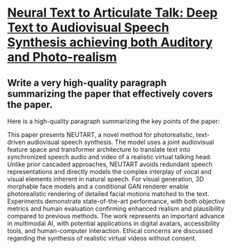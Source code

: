 # [Neural Text to Articulate Talk: Deep Text to Audiovisual Speech   Synthesis achieving both Auditory and Photo-realism](https://arxiv.org/abs/2312.06613)

## Write a very high-quality paragraph summarizing the paper that effectively covers the paper.

 Here is a high-quality paragraph summarizing the key points of the paper:

This paper presents NEUTART, a novel method for photorealistic, text-driven audiovisual speech synthesis. The model uses a joint audiovisual feature space and transformer architecture to translate text into synchronized speech audio and video of a realistic virtual talking head. Unlike prior cascaded approaches, NEUTART avoids redundant speech representations and directly models the complex interplay of vocal and visual elements inherent in natural speech. For visual generation, 3D morphable face models and a conditional GAN renderer enable photorealistic rendering of detailed facial motions matched to the text. Experiments demonstrate state-of-the-art performance, with both objective metrics and human evaluation confirming enhanced realism and plausibility compared to previous methods. The work represents an important advance in multimodal AI, with potential applications in digital avatars, accessibility tools, and human-computer interaction. Ethical concerns are discussed regarding the synthesis of realistic virtual videos without consent.
